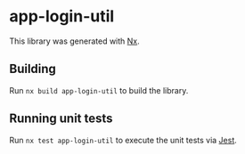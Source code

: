 # app-login-util

This library was generated with [Nx](https://nx.dev).

## Building

Run `nx build app-login-util` to build the library.

## Running unit tests

Run `nx test app-login-util` to execute the unit tests via [Jest](https://jestjs.io).
